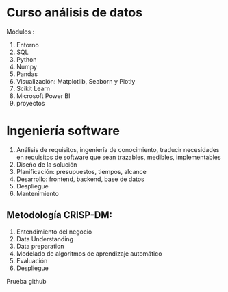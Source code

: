 # Curso análisis de datos

Módulos :

1. Entorno
2. SQL
3. Python
4. Numpy
5. Pandas
6. Visualización: Matplotlib, Seaborn y Plotly
7. Scikit Learn
8. Microsoft Power BI
9. proyectos


# Ingeniería software 

1. Análisis de requisitos, ingeniería de conocimiento, traducir necesidades en requisitos de software que sean trazables, medibles, implementables
2. Diseño de la solución
3. Planificación: presupuestos, tiempos, alcance
4. Desarrollo: frontend, backend, base de datos
5. Despliegue
6. Mantenimiento


## Metodología CRISP-DM:

1. Entendimiento del negocio
2. Data Understanding
3. Data preparation
4. Modelado de algoritmos de aprendizaje automático
5. Evaluación
6. Despliegue


Prueba github
